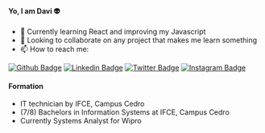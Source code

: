 #### Yo, I am Davi :alien:

- 🌱 Currently learning React and improving my Javascript
- 👯 Looking to collaborate on any project that makes me learn something
- 📫 How to reach me: 

[![Github Badge](https://img.shields.io/badge/-Github-000?style=flat-square&logo=Github&logoColor=white&link=https://github.com/worthdavi)](https://github.com/worthdavi) [![Linkedin Badge](https://img.shields.io/badge/-LinkedIn-blue?style=flat-square&logo=Linkedin&logoColor=white&link=https://www.linkedin.com/in/worthdavi/)](https://www.linkedin.com/in/worthdavi/) [![Twitter Badge](https://img.shields.io/badge/-Twitter-1ca0f1?style=flat-square&labelColor=1ca0f1&logo=twitter&logoColor=white&link=https://twitter.com/worthdavi)](https://twitter.com/worthdavi) [![Instagram Badge](https://img.shields.io/badge/-Instagram-purple?style=flat-square&labelColor=darkpink&logo=instagram&logoColor=white&link=https://instagram.com/worthdavi)](https://instagram.com/worthdavi) 


#### Formation
- IT technician by IFCE, Campus Cedro
- (7/8) Bachelors in Information Systems at IFCE, Campus Cedro
- Currently Systems Analyst for Wipro


